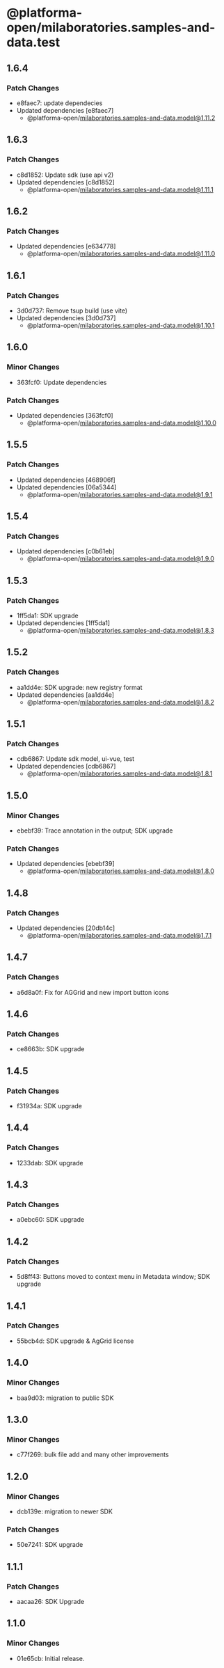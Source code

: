 # @platforma-open/milaboratories.samples-and-data.test

## 1.6.4

### Patch Changes

- e8faec7: update dependecies
- Updated dependencies [e8faec7]
  - @platforma-open/milaboratories.samples-and-data.model@1.11.2

## 1.6.3

### Patch Changes

- c8d1852: Update sdk (use api v2)
- Updated dependencies [c8d1852]
  - @platforma-open/milaboratories.samples-and-data.model@1.11.1

## 1.6.2

### Patch Changes

- Updated dependencies [e634778]
  - @platforma-open/milaboratories.samples-and-data.model@1.11.0

## 1.6.1

### Patch Changes

- 3d0d737: Remove tsup build (use vite)
- Updated dependencies [3d0d737]
  - @platforma-open/milaboratories.samples-and-data.model@1.10.1

## 1.6.0

### Minor Changes

- 363fcf0: Update dependencies

### Patch Changes

- Updated dependencies [363fcf0]
  - @platforma-open/milaboratories.samples-and-data.model@1.10.0

## 1.5.5

### Patch Changes

- Updated dependencies [468906f]
- Updated dependencies [06a5344]
  - @platforma-open/milaboratories.samples-and-data.model@1.9.1

## 1.5.4

### Patch Changes

- Updated dependencies [c0b61eb]
  - @platforma-open/milaboratories.samples-and-data.model@1.9.0

## 1.5.3

### Patch Changes

- 1ff5da1: SDK upgrade
- Updated dependencies [1ff5da1]
  - @platforma-open/milaboratories.samples-and-data.model@1.8.3

## 1.5.2

### Patch Changes

- aa1dd4e: SDK upgrade: new registry format
- Updated dependencies [aa1dd4e]
  - @platforma-open/milaboratories.samples-and-data.model@1.8.2

## 1.5.1

### Patch Changes

- cdb6867: Update sdk model, ui-vue, test
- Updated dependencies [cdb6867]
  - @platforma-open/milaboratories.samples-and-data.model@1.8.1

## 1.5.0

### Minor Changes

- ebebf39: Trace annotation in the output; SDK upgrade

### Patch Changes

- Updated dependencies [ebebf39]
  - @platforma-open/milaboratories.samples-and-data.model@1.8.0

## 1.4.8

### Patch Changes

- Updated dependencies [20db14c]
  - @platforma-open/milaboratories.samples-and-data.model@1.7.1

## 1.4.7

### Patch Changes

- a6d8a0f: Fix for AGGrid and new import button icons

## 1.4.6

### Patch Changes

- ce8663b: SDK upgrade

## 1.4.5

### Patch Changes

- f31934a: SDK upgrade

## 1.4.4

### Patch Changes

- 1233dab: SDK upgrade

## 1.4.3

### Patch Changes

- a0ebc60: SDK upgrade

## 1.4.2

### Patch Changes

- 5d8ff43: Buttons moved to context menu in Metadata window; SDK upgrade

## 1.4.1

### Patch Changes

- 55bcb4d: SDK upgrade & AgGrid license

## 1.4.0

### Minor Changes

- baa9d03: migration to public SDK

## 1.3.0

### Minor Changes

- c77f269: bulk file add and many other improvements

## 1.2.0

### Minor Changes

- dcb139e: migration to newer SDK

### Patch Changes

- 50e7241: SDK upgrade

## 1.1.1

### Patch Changes

- aacaa26: SDK Upgrade

## 1.1.0

### Minor Changes

- 01e65cb: Initial release.
